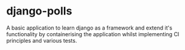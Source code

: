 # django-polls

A basic application to learn django as a framework and extend it's functionality by containerising the application whilst implementing CI principles and various tests.
